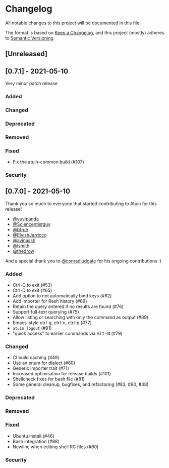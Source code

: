 # Changelog

All notable changes to this project will be documented in this file.

The format is based on [Keep a Changelog](https://keepachangelog.com/en/1.0.0/),
and this project (mostly) adheres to [Semantic Versioning](https://semver.org/spec/v2.0.0.html).

## [Unreleased]

## [0.7.1] - 2021-05-10

Very minor patch release

### Added

### Changed

### Deprecated

### Removed

### Fixed

- Fix the atuin-common build (#107)

### Security

## [0.7.0] - 2021-05-10

Thank you so much to everyone that started contributing to Atuin for this release!

- [@yuvipanda](https://github.com/yuvipanda)
- [@Sciencentistguy](https://github.com/Sciencentistguy)
- [@bl-ue](https://github.com/bl-ue)
- [@ElvishJerricco](https://github.com/ElvishJerricco)
- [@avinassh](https://github.com/avinassh)
- [@ismith](https://github.com/ismith)
- [@thedrow](https://github.com/thedrow)

And a special thank you to [@conradludgate](https://github.com/conradludgate) for his ongoing contributions :)

### Added

- Ctrl-C to exit (#53)
- Ctrl-D to exit (#65)
- Add option to not automatically bind keys (#62)
- Add importer for Resh history (#69)
- Retain the query entered if no results are found (#76)
- Support full-text querying (#75)
- Allow listing or searching with only the command as output (#89)
- Emacs-style ctrl-g, ctrl-n, ctrl-p (#77)
- `atuin logout` (#91)
- "quick access" to earlier commands via <kbd>Alt-N</kbd> (#79)

### Changed

- CI build caching (#49)
- Use an enum for dialect (#80)
- Generic importer trait (#71)
- Increased optimisation for release builds (#101)
- Shellcheck fixes for bash file (#81)
- Some general cleanup, bugfixes, and refactoring (#83, #90, #48)

### Deprecated

### Removed

### Fixed

- Ubuntu install (#46)
- Bash integration (#88)
- Newline when editing shell RC files (#60)

### Security
